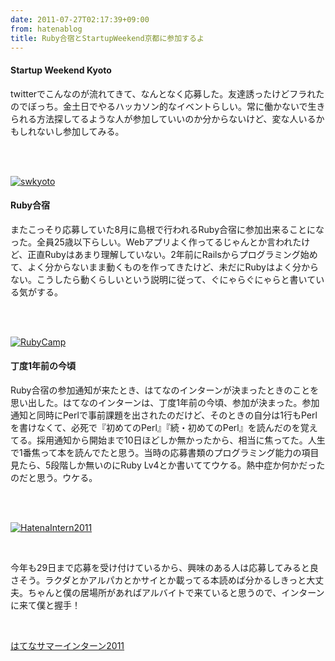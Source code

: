 ```yaml
---
date: 2011-07-27T02:17:39+09:00
from: hatenablog
title: Ruby合宿とStartupWeekend京都に参加するよ
---
```



<div class="section">
    <h4>Startup Weekend Kyoto</h4>
    <p>twitterでこんなのが流れてきて、なんとなく応募した。友達誘ったけどフラれたのでぼっち。金土日でやるハッカソン的なイベントらしい。常に働かないで生きられる方法探してるような人が参加していいのか分からないけど、変な人いるかもしれないし参加してみる。</p>
<br>
<p><a href="http://kyoto.startupweekend.org/"><br>
  <img src="http://kyoto.startupweekend.org/sites/kyoto.startupweekend.org/files/startupweekend_logo.png" alt="swkyoto"><br>
</a></p>
<p></p>

</div>
<div class="section">
    <h4>Ruby合宿</h4>
    <p>またこっそり応募していた8月に島根で行われるRuby合宿に参加出来ることになった。全員25歳以下らしい。Webアプリよく作ってるじゃんとか言われたけど、正直Rubyはあまり理解していない。2年前にRailsからプログラミング始めて、よく分からないまま動くものを作ってきたけど、未だにRubyはよく分からない。こうしたら動くらしいという説明に従って、ぐにゃらぐにゃらと書いている気がする。</p>
<br>
<p><a href="http://www.pref.shimane.lg.jp/itsangyo/rubycamp.html"><br>
<img src="http://www.pref.shimane.lg.jp/itsangyo/rubycamp.data/Rubytitle.gif" alt="RubyCamp"><br>
</a></p>
<p></p>

</div>
<div class="section">
    <h4>丁度1年前の今頃</h4>
    <p>Ruby合宿の参加通知が来たとき、はてなのインターンが決まったときのことを思い出した。はてなのインターンは、丁度1年前の今頃、参加が決まった。参加通知と同時にPerlで事前課題を出されたのだけど、そのときの自分は1行もPerlを書けなくて、必死で『初めてのPerl』『続・初めてのPerl』を読んだのを覚えてる。採用通知から開始まで10日ほどしか無かったから、相当に焦ってた。人生で1番焦って本を読んでたと思う。当時の応募書類のプログラミング能力の項目見たら、5段階しか無いのにRuby Lv4とか書いててウケる。熱中症か何かだったのだと思う。ウケる。</p>
<br>
<p><a href="http://www.hatena.ne.jp/company/staff/intern"><br>
<img src="http://www.hatena.ne.jp/images/info/intern10/header2.jpg" alt="HatenaIntern2011"><br>
</a></p>
<br>
<p>今年も29日まで応募を受け付けているから、興味のある人は応募してみると良さそう。ラクダとかアルパカとかサイとか載ってる本読めば分かるしきっと大丈夫。ちゃんと僕の居場所があればアルバイトで来ていると思うので、インターンに来て僕と握手！</p>
<br>
<p><a href="http://www.hatena.ne.jp/company/staff/intern">はてなサマーインターン2011</a></p>

</div>
